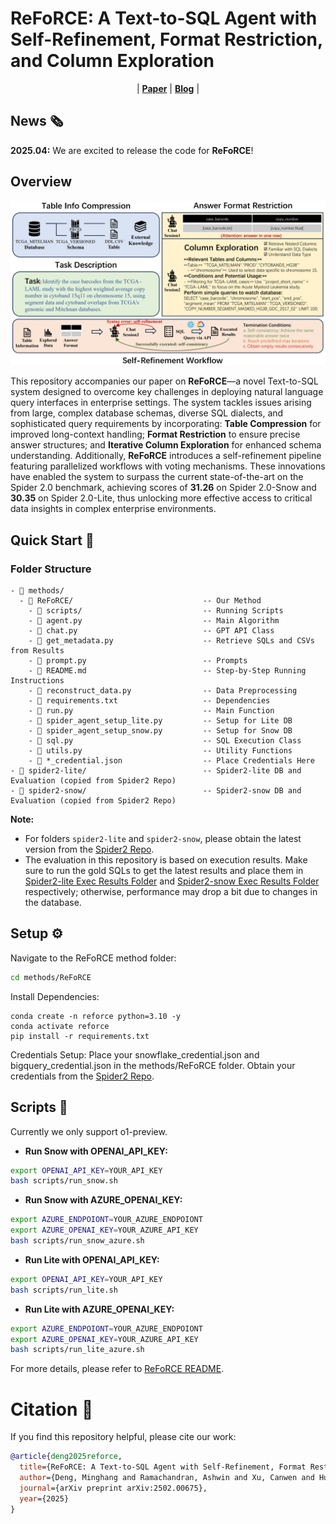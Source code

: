 # ReFoRCE: A Text-to-SQL Agent with Self-Refinement, Format Restriction, and Column Exploration

<p align="center">
| <a href="https://arxiv.org/pdf/2502.00675"><b>Paper</b></a> | <a href="https://hao-ai-lab.github.io/blogs/reforce/"><b>Blog</b></a> |
</p>

## News 🗞️
**2025.04:** We are excited to release the code for **ReFoRCE**!

## Overview
![ReFoRCE](assets/image.png)

This repository accompanies our paper on **ReFoRCE**—a novel Text-to-SQL system designed to overcome key challenges in deploying natural language query interfaces in enterprise settings. The system tackles issues arising from large, complex database schemas, diverse SQL dialects, and sophisticated query requirements by incorporating: **Table Compression** for improved long-context handling; **Format Restriction** to ensure precise answer structures; and **Iterative Column Exploration** for enhanced schema understanding. Additionally, **ReFoRCE** introduces a self-refinement pipeline featuring parallelized workflows with voting mechanisms. These innovations have enabled the system to surpass the current state-of-the-art on the Spider 2.0 benchmark, achieving scores of **31.26** on Spider 2.0-Snow and **30.35** on Spider 2.0-Lite, thus unlocking more effective access to critical data insights in complex enterprise environments.

## Quick Start 🏁

### Folder Structure  
```
- 📁 methods/  
  - 📁 ReFoRCE/                             -- Our Method  
    - 📁 scripts/                           -- Running Scripts  
    - 📄 agent.py                           -- Main Algorithm  
    - 📄 chat.py                            -- GPT API Class  
    - 📄 get_metadata.py                    -- Retrieve SQLs and CSVs from Results  
    - 📄 prompt.py                          -- Prompts  
    - 📄 README.md                          -- Step-by-Step Running Instructions  
    - 📄 reconstruct_data.py                -- Data Preprocessing  
    - 📄 requirements.txt                   -- Dependencies  
    - 📄 run.py                             -- Main Function  
    - 📄 spider_agent_setup_lite.py         -- Setup for Lite DB  
    - 📄 spider_agent_setup_snow.py         -- Setup for Snow DB  
    - 📄 sql.py                             -- SQL Execution Class  
    - 📄 utils.py                           -- Utility Functions  
    - 📄 *_credential.json                  -- Place Credentials Here  
- 📁 spider2-lite/                          -- Spider2-lite DB and Evaluation (copied from Spider2 Repo)  
- 📁 spider2-snow/                          -- Spider2-snow DB and Evaluation (copied from Spider2 Repo)  
```

**Note:** 
- For folders `spider2-lite` and `spider2-snow`, please obtain the latest version from the [Spider2 Repo](https://github.com/xlang-ai/Spider2). 
- The evaluation in this repository is based on execution results. Make sure to run the gold SQLs to get the latest results and place them in [Spider2-lite Exec Results Folder](spider2-lite/evaluation_suite/gold/exec_result) and [Spider2-snow Exec Results Folder](spider2-snow/evaluation_suite/gold/exec_result) respectively; otherwise, performance may drop a bit due to changes in the database.

## Setup ⚙️  
Navigate to the ReFoRCE method folder:  
```bash
cd methods/ReFoRCE
```

Install Dependencies:
```
conda create -n reforce python=3.10 -y
conda activate reforce
pip install -r requirements.txt
```

Credentials Setup: Place your snowflake_credential.json and bigquery_credential.json in the methods/ReFoRCE folder. Obtain your credentials from the [Spider2 Repo](https://github.com/xlang-ai/Spider2).

## Scripts 🚀

Currently we only support o1-preview.

- **Run Snow with OPENAI_API_KEY:**
```bash
export OPENAI_API_KEY=YOUR_API_KEY
bash scripts/run_snow.sh
```

- **Run Snow with AZURE_OPENAI_KEY:**
```bash
export AZURE_ENDPOIONT=YOUR_AZURE_ENDPOIONT
export AZURE_OPENAI_KEY=YOUR_AZURE_API_KEY
bash scripts/run_snow_azure.sh
```

- **Run Lite with OPENAI_API_KEY:**
```bash
export OPENAI_API_KEY=YOUR_API_KEY
bash scripts/run_lite.sh
```

- **Run Lite with AZURE_OPENAI_KEY:**
```bash
export AZURE_ENDPOIONT=YOUR_AZURE_ENDPOIONT
export AZURE_OPENAI_KEY=YOUR_AZURE_API_KEY
bash scripts/run_lite_azure.sh
```

For more details, please refer to [ReFoRCE README](methods/ReFoRCE/README.md).

# Citation 📝
If you find this repository helpful, please cite our work:
```bibtex
@article{deng2025reforce,
  title={ReFoRCE: A Text-to-SQL Agent with Self-Refinement, Format Restriction, and Column Exploration},
  author={Deng, Minghang and Ramachandran, Ashwin and Xu, Canwen and Hu, Lanxiang and Yao, Zhewei and Datta, Anupam and Zhang, Hao},
  journal={arXiv preprint arXiv:2502.00675},
  year={2025}
}
```
